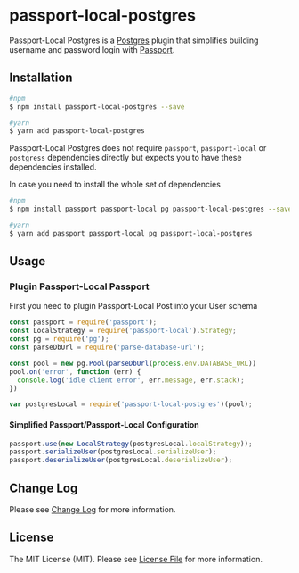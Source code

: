 # passport-local-postgres

Passport-Local Postgres is a [Postgres](https://www.postgresql.org/) plugin 
that simplifies building username and password login with [Passport](http://passportjs.org).

## Installation

```bash
#npm
$ npm install passport-local-postgres --save

#yarn
$ yarn add passport-local-postgres
```

Passport-Local Postgres does not require `passport`, `passport-local` or `postgress` dependencies directly but expects you
to have these dependencies installed.

In case you need to install the whole set of dependencies

```bash
#npm
$ npm install passport passport-local pg passport-local-postgres --save

#yarn
$ yarn add passport passport-local pg passport-local-postgres
```

## Usage

### Plugin Passport-Local Passport
First you need to plugin Passport-Local Post into your User schema

```javascript
const passport = require('passport');
const LocalStrategy = require('passport-local').Strategy;
const pg = require('pg');
const parseDbUrl = require('parse-database-url');

const pool = new pg.Pool(parseDbUrl(process.env.DATABASE_URL))
pool.on('error', function (err) {
  console.log('idle client error', err.message, err.stack);
})

var postgresLocal = require('passport-local-postgres')(pool);
```

#### Simplified Passport/Passport-Local Configuration

```javascript
passport.use(new LocalStrategy(postgresLocal.localStrategy));
passport.serializeUser(postgresLocal.serializeUser);
passport.deserializeUser(postgresLocal.deserializeUser);
```

## Change Log
Please see [Change Log](CHANGELOG.md) for more information.

## License

The MIT License (MIT). Please see [License File](LICENSE.md) for more information.
